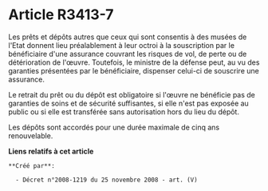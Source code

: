 # Article R3413-7

Les prêts et dépôts autres que ceux qui sont consentis à des musées de l'Etat donnent lieu préalablement à leur octroi à la
souscription par le bénéficiaire d'une assurance couvrant les risques de vol, de perte ou de détérioration de l'œuvre.
Toutefois, le ministre de la défense peut, au vu des garanties présentées par le bénéficiaire, dispenser celui-ci de
souscrire une assurance.

Le retrait du prêt ou du dépôt est obligatoire si l'œuvre ne bénéficie pas de garanties de soins et de sécurité suffisantes,
si elle n'est pas exposée au public ou si elle est transférée sans autorisation hors du lieu du dépôt.

Les dépôts sont accordés pour une durée maximale de cinq ans renouvelable.

**Liens relatifs à cet article**

	**Créé par**:

	  - Décret n°2008-1219 du 25 novembre 2008 - art. (V)
